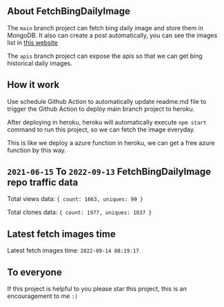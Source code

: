 ## About FetchBingDailyImage

The `main` branch project can fetch bing daily image and store them in MongoDB.
It also can create a post automatically, you can see the images list in [this website](https://oursalbum.netlify.app)

The `apis` branch project can expose the apis so that we can get bing historical daily images.

## How it work

Use schedule Github Action to automatically update readme.md file to trigger the Github Action to deploy main branch project to heroku.

After deploying in heroku, heroku will automatically execute `npm start` command to run this project, so we can fetch the image everyday.

This is like we deploy a azure function in heroku, we can get a free azure function by this way.

## `2021-06-15` To `2022-09-13` FetchBingDailyImage repo traffic data

Total views data: `{ count: 1663, uniques: 99 }`

Total clones data: `{ count: 1977, uniques: 1037 }`

## Latest fetch images time

Latest fetch images time: `2022-09-14 08:19:17`

## To everyone

If this project is helpful to you please star this project, this is an encouragement to me `:)`




